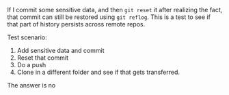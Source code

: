 If I commit some sensitive data, and then `git reset` it after realizing
the fact, that commit can still be restored using `git reflog`. This is
a test to see if that part of history persists across remote repos.

Test scenario:

  1. Add sensitive data and commit
  2. Reset that commit
  3. Do a push
  4. Clone in a different folder and see if that gets transferred.


The answer is no
